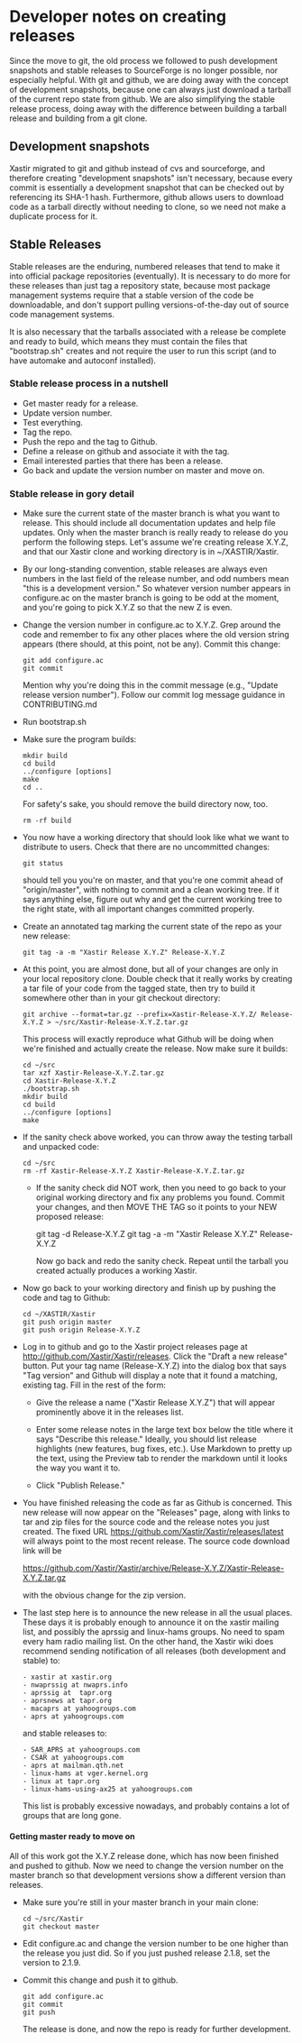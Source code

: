# Developer notes on creating releases

Since the move to git, the old process we followed to push development
snapshots and stable releases to SourceForge is no longer possible,
nor especially helpful.  With git and github, we are doing away with
the concept of development snapshots, because one can always just
download a tarball of the current repo state from github.  We are also
simplifying the stable release process, doing away with the difference
between building a tarball release and building from a git clone.


## Development snapshots

Xastir migrated to git and github instead of cvs and sourceforge, and
therefore creating "development snapshots" isn't necessary, because
every commit is essentially a development snapshot that can be checked
out by referencing its SHA-1 hash.  Furthermore, github allows users
to download code as a tarball directly without needing to clone, so we
need not make a duplicate process for it.

## Stable Releases

Stable releases are the enduring, numbered releases that tend to make
it into official package repositories (eventually).  It is necessary
to do more for these releases than just tag a repository state,
because most package management systems require that a stable version
of the code be downloadable, and don't support pulling
versions-of-the-day out of source code management systems.

It is also necessary that the tarballs associated with a release be
complete and ready to build, which means they must contain the files
that "bootstrap.sh" creates and not require the user to run this
script (and to have automake and autoconf installed).

### Stable release process in a nutshell

- Get master ready for a release.
- Update version number.
- Test everything.
- Tag the repo.
- Push the repo and the tag to Github.
- Define a release on github and associate it with the tag.
- Email interested parties that there has been a release.
- Go back and update the version number on master and move on.

### Stable release in gory detail

- Make sure the current state of the master branch is what you want to
  release.  This should include all documentation updates and help
  file updates.  Only when the master branch is really ready to
  release do you perform the following steps.  Let's assume we're
  creating release X.Y.Z, and that our Xastir clone and working
  directory is in ~/XASTIR/Xastir.

- By our long-standing convention, stable releases are always even
  numbers in the last field of the release number, and odd numbers
  mean "this is a development version."  So whatever version number
  appears in configure.ac on the master branch is going to be odd at
  the moment, and you're going to pick X.Y.Z so that the new Z is
  even.

- Change the version number in configure.ac to X.Y.Z.  Grep around the
  code and remember to fix any other places where the old version
  string appears (there should, at this point, not be any).  Commit
  this change:

      git add configure.ac
      git commit

  Mention why you're doing this in the commit message (e.g., "Update
  release version number").  Follow our commit log message guidance in
  CONTRIBUTING.md

- Run bootstrap.sh

- Make sure the program builds:

      mkdir build
      cd build
      ../configure [options]
      make
      cd ..

  For safety's sake, you should remove the build directory now, too.

      rm -rf build

- You now have a working directory that should look
  like what we want to distribute to users.  Check that there are no
  uncommitted changes:

      git status

  should tell you you're on master, and that you're one commit ahead
  of "origin/master", with nothing to commit and a clean working tree.
  If it says anything else, figure out why and get the current working
  tree to the right state, with all important changes committed
  properly.

- Create an annotated tag marking the current state of the repo as
  your new release:

      git tag -a -m "Xastir Release X.Y.Z" Release-X.Y.Z

- At this point, you are almost done, but all of your changes are only
  in your local repository clone.  Double check that it really works
  by creating a tar file of your code from the tagged state, then try
  to build it somewhere other than in your git checkout directory:


      git archive --format=tar.gz --prefix=Xastir-Release-X.Y.Z/ Release-X.Y.Z > ~/src/Xastir-Release-X.Y.Z.tar.gz

  This process will exactly reproduce what Github will be doing when
  we're finished and actually create the release.  Now make sure it builds:

      cd ~/src
      tar xzf Xastir-Release-X.Y.Z.tar.gz
      cd Xastir-Release-X.Y.Z
      ./bootstrap.sh
      mkdir build
      cd build
      ../configure [options]
      make

- If the sanity check above worked, you can throw away the testing
  tarball and unpacked code:

      cd ~/src
      rm -rf Xastir-Release-X.Y.Z Xastir-Release-X.Y.Z.tar.gz

  - If the sanity check did NOT work, then you need to go back to
    your original working directory and fix any problems you found.
    Commit your changes, and then MOVE THE TAG so it points to your
    NEW proposed release:

      git tag -d Release-X.Y.Z
      git tag -a -m "Xastir Release X.Y.Z" Release-X.Y.Z

    Now go back and redo the sanity check.  Repeat until the tarball
    you created actually produces a working Xastir.

- Now go back to your working directory and finish up by pushing the
  code and tag to Github:

      cd ~/XASTIR/Xastir
      git push origin master
      git push origin Release-X.Y.Z

- Log in to github and go to the Xastir project releases page at
  http://github.com/Xastir/Xastir/releases.  Click the "Draft a new
  release" button.  Put your tag name (Release-X.Y.Z) into the
  dialog box that says "Tag version" and Github will display a note
  that it found a matching, existing tag.  Fill in the rest of the
  form:

    - Give the release a name ("Xastir Release X.Y.Z") that will
      appear prominently above it in the releases list.

    - Enter some release notes in the large text box below the title
      where it says "Describe this release."  Ideally, you should list
      release highlights (new features, bug fixes, etc.).  Use
      Markdown to pretty up the text, using the Preview tab to render
      the markdown until it looks the way you want it to.

    - Click "Publish Release."


- You have finished releasing the code as far as Github is concerned.
  This new release will now appear on the "Releases" page, along with
  links to tar and zip files for the source code and the release notes
  you just created.  The fixed URL
  https://github.com/Xastir/Xastir/releases/latest will always point
  to the most recent release.  The source code download link will be

    https://github.com/Xastir/Xastir/archive/Release-X.Y.Z/Xastir-Release-X.Y.Z.tar.gz

  with the obvious change for the zip version.

- The last step here is to announce the new release in all the usual
  places.  These days it is probably enough to announce it on the
  xastir mailing list, and possibly the aprssig and linux-hams groups.
  No need to spam every ham radio mailing list.  On the other hand,
  the Xastir wiki does recommend sending notification of all releases
  (both development and stable) to:

      - xastir at xastir.org
      - nwaprssig at nwaprs.info
      - aprssig at  tapr.org
      - aprsnews at tapr.org
      - macaprs at yahoogroups.com
      - aprs at yahoogroups.com

  and stable releases to:

      - SAR_APRS at yahoogroups.com
      - CSAR at yahoogroups.com
      - aprs at mailman.qth.net
      - linux-hams at vger.kernel.org
      - linux at tapr.org
      - linux-hams-using-ax25 at yahoogroups.com

  This list is probably excessive nowadays, and probably contains a
  lot of groups that are long gone.


#### Getting master ready to move on

All of this work got the X.Y.Z release done, which has now been
finished and pushed to github.  Now we need to change the version
number on the master branch so that development versions show a
different version than releases.


- Make sure you're still in your master branch in your main clone:

      cd ~/src/Xastir
      git checkout master


- Edit configure.ac and change the version number to be one higher than the
  release you just did.  So if you just pushed release 2.1.8, set the
  version to 2.1.9.

- Commit this change and push it to github.

      git add configure.ac
      git commit
      git push

  The release is done, and now the repo is ready for further development.
